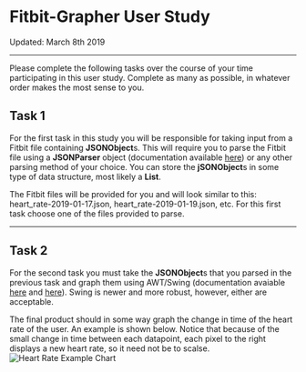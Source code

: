 # Fitbit-Grapher User Study

Updated: March 8th 2019

---------------------------------------

Please complete the following tasks over the course of your time participating in this user study.  Complete as many as possible, in whatever order makes the most sense to you.  

## Task 1

For the first task in this study you will be responsible for taking input from a Fitbit file containing **JSONObject**s.  This will require you to parse the Fitbit file using a **JSONParser** object (documentation available [here](https://jar-download.com/artifacts/com.github.cliftonlabs/json-simple/2.1.2/documentation)) or any other parsing method of your choice.  You can store the **jSONObject**s in some type of data structure, most likely a **List**.  

The Fitbit files will be provided for you and will look similar to this: heart_rate-2019-01-17.json, heart_rate-2019-01-19.json, etc.  For this first task choose one of the files provided to parse. 

---------------------------------------

## Task 2

For the second task you must take the **JSONObject**s that you parsed in the previous task and graph them using AWT/Swing (documentation avaiable [here](https://docs.oracle.com/javase/7/docs/api/java/awt/package-summary.html) and [here](https://docs.oracle.com/javase/7/docs/api/javax/swing/package-summary.html)).  Swing is newer and more robust, however, either are acceptable.  

The final product should in some way graph the change in time of the heart rate of the user.  An example is shown below.  Notice that because of the small change in time between each datapoint, each pixel to the right displays a new heart rate, so it need not be to scalse. 
![Heart Rate Example Chart](https://drive.google.com/open?id=10jxyL_KpUcI-YpXJmQma8qjgKgEE4oi6)

